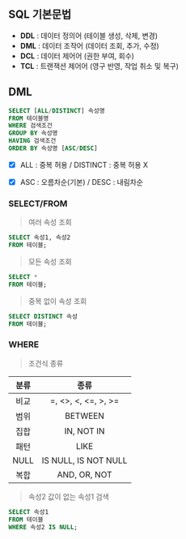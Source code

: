 ## SQL 기본문법

- **DDL** : 데이터 정의어 (테이블 생성, 삭제, 변경)
- **DML** : 데이터 조작어 (데이터 조회, 추가, 수정)
- **DCL** : 데이터 제어어 (권한 부여, 회수)
- **TCL** : 트랜잭션 제어어 (영구 반영, 작업 취소 및 복구)


## DML
```SQL
SELECT [ALL/DISTINCT] 속성명
FROM 테이블명
WHERE 검색조건
GROUP BY 속성명
HAVING 검색조건
ORDER BY 속성명 [ASC/DESC]
```
- [x] ALL : 중복 허용 / DISTINCT : 중복 허용 X
- [x] ASC : 오름차순(기본) / DESC : 내림차순


### SELECT/FROM
> 여러 속성 조회
```SQL
SELECT 속성1, 속성2
FROM 테이블;
```

> 모든 속성 조회
```SQL
SELECT *
FROM 테이블;
```

> 중복 없이 속성 조회
```SQL
SELECT DISTINCT 속성
FROM 테이블;
```


### WHERE
> 조건식 종류

분류|종류
:---:|:---:
비교 | =, <>, <, <=, >, >=
범위 | BETWEEN
집합 | IN, NOT IN
패턴 | LIKE
NULL | IS NULL, IS NOT NULL
복합 | AND, OR, NOT

> 속성2 값이 없는 속성1 검색
```SQL
SELECT 속성1
FROM 테이블
WHERE 속성2 IS NULL;
```
